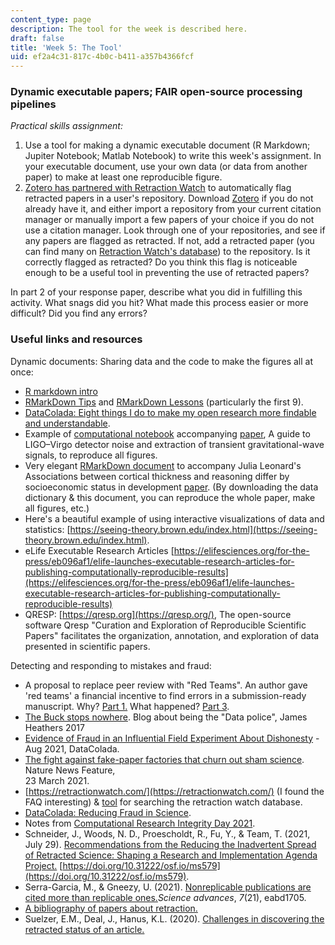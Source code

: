 ```yaml
---
content_type: page
description: The tool for the week is described here.
draft: false
title: 'Week 5: The Tool'
uid: ef2a4c31-817c-4b0c-b411-a357b4366fcf
---
```

### Dynamic executable papers; FAIR open-source processing pipelines

*Practical skills assignment:*

1. Use a tool for making a dynamic executable document (R Markdown; Jupiter Notebook; Matlab Notebook) to write this week's assignment. In your executable document, use your own data (or data from another paper) to make at least one reproducible figure. 
2. [Zotero has partnered with Retraction Watch](https://www.zotero.org/blog/retracted-item-notifications/) to automatically flag retracted papers in a user's repository. Download [Zotero](https://www.zotero.org/) if you do not already have it, and either import a repository from your current citation manager or manually import a few papers of your choice if you do not use a citation manager. Look through one of your repositories, and see if any papers are flagged as retracted. If not, add a retracted paper (you can find many on [Retraction Watch's database](http://retractiondatabase.org/RetractionSearch.aspx)) to the repository. Is it correctly flagged as retracted? Do you think this flag is noticeable enough to be a useful tool in preventing the use of retracted papers?

In part 2 of your response paper, describe what you did in fulfilling this activity. What snags did you hit? What made this process easier or more difficult? Did you find any errors?

### Useful links and resources

Dynamic documents: Sharing data and the code to make the figures all at once:

- [R markdown intro](https://bookdown.org/ejvanholm/WorkingWithData/r-markdown-guide.html)
- [RMarkDown Tips](https://indrajeetpatil.github.io/RmarkdownTips/) and [RMarkDown Lessons](https://rmarkdown.rstudio.com/lesson-1.html) (particularly the first 9).
- [DataColada: Eight things I do to make my open research more findable and understandable](https://datacolada.org/69).
- Example of [computational notebook](https://colab.research.google.com/github/losc-tutorial/Data_Guide/blob/master/Guide_Notebook.ipynb#scrollTo=xPpkYz4n8Aov) accompanying [paper](https://iopscience.iop.org/article/10.1088/1361-6382/ab685e), A guide to LIGO–Virgo detector noise and extraction of transient gravitational-wave signals, to reproduce all figures. 
- Very elegant [RMarkDown document](https://osf.io/2fzx5/) to accompany Julia Leonard's Associations between cortical thickness and reasoning differ by socioeconomic status in development [paper](https://doi.org/10.1016/j.dcn.2019.100641). (By downloading the data dictionary & this document, you can reproduce the whole paper, make all figures, etc.)
- Here's a beautiful example of using interactive visualizations of data and statistics: [https://seeing-theory.brown.edu/index.html](https://seeing-theory.brown.edu/index.html).
- eLife Executable Research Articles [https://elifesciences.org/for-the-press/eb096af1/elife-launches-executable-research-articles-for-publishing-computationally-reproducible-results](https://elifesciences.org/for-the-press/eb096af1/elife-launches-executable-research-articles-for-publishing-computationally-reproducible-results)
- QRESP: [https://qresp.org](https://qresp.org/), The open-source software Qresp "Curation and Exploration of Reproducible Scientific Papers" facilitates the organization, annotation, and exploration of data presented in scientific papers.

Detecting and responding to mistakes and fraud:

- A proposal to replace peer review with "Red Teams". An author gave 'red teams' a financial incentive to find errors in a submission-ready manuscript. Why? [Part 1.](http://www.the100.ci/2020/06/29/red-team-part-1/) What happened? [Part 3](http:// http://www.the100.ci/2020/07/01/red-team-part-3/).
- [The Buck stops nowhere](https://jamesheathers.medium.com/the-buck-stops-nowhere-8284a57c88c9). Blog about being the "Data police", James Heathers 2017
- [Evidence of Fraud in an Influential Field Experiment About Dishonesty](https://datacolada.org/98) - Aug 2021, DataColada.
- [The fight against fake-paper factories that churn out sham science](https://www.nature.com/articles/d41586-021-00733-5). Nature News Feature,   
    23 March 2021.
- [https://retractionwatch.com/](https://retractionwatch.com/) (I found the FAQ interesting) & [tool](http://retractiondatabase.org/RetractionSearch.aspx) for searching the retraction watch database.
- [DataColada: Reducing Fraud in Science](https://datacolada.org/40).
- Notes from [Computational Research Integrity Day 2021](https://copy-shake-paste.blogspot.com/2021/03/computational-research-integrity-2021.html).
- Schneider, J., Woods, N. D., Proescholdt, R., Fu, Y., & Team, T. (2021, July 29). [Recommendations from the Reducing the Inadvertent Spread of Retracted Science: Shaping a Research and Implementation Agenda Project.](https://osf.io/preprints/metaarxiv/ms579/) [https://doi.org/10.31222/osf.io/ms579](https://doi.org/10.31222/osf.io/ms579).
- Serra-Garcia, M., & Gneezy, U. (2021). [Nonreplicable publications are cited more than replicable ones.](https://pubmed.ncbi.nlm.nih.gov/34020944/)*Science advances*, *7*(21), eabd1705.
- [A bibliography of papers about retraction.](https://infoqualitylab.org/projects/risrs2020/bibliography/) 
- Suelzer, E.M., Deal, J., Hanus, K.L. (2020). [Challenges in discovering the retracted status of an article.](https://www.ideals.illinois.edu/bitstream/handle/2142/108367/Thought%20piece-Challenges%20in%20discovering%20the%20retracted%20status%20of%20an%20article.pdf?sequence=2&isAllowed=y)